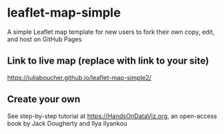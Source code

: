 # leaflet-map-simple
A simple Leaflet map template for new users to fork their own copy, edit, and host on GitHub Pages

## Link to live map (replace with link to your site)
https://juliaboucher.github.io/leaflet-map-simple2/

## Create your own
See step-by-step tutorial at https://HandsOnDataViz.org, an open-access book by Jack Dougherty and Ilya Ilyankou
